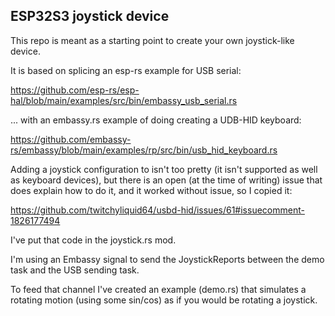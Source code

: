 ## ESP32S3 joystick device

This repo is meant as a starting point to create your own joystick-like device.

It is based on splicing an esp-rs example for USB serial:

https://github.com/esp-rs/esp-hal/blob/main/examples/src/bin/embassy_usb_serial.rs

... with an embassy.rs example of doing creating a UDB-HID keyboard:

https://github.com/embassy-rs/embassy/blob/main/examples/rp/src/bin/usb_hid_keyboard.rs

Adding a joystick configuration to isn't too pretty (it isn't supported as well as keyboard devices), but there is an open (at the time of writing) issue that does explain how to do it, and it worked without issue, so I copied it:

https://github.com/twitchyliquid64/usbd-hid/issues/61#issuecomment-1826177494

I've put that code in the joystick.rs mod.

I'm using an Embassy signal to send the JoystickReports between the demo task and the USB sending task.

To feed that channel I've created an example (demo.rs) that simulates a rotating motion (using some sin/cos) as if you would be rotating
a joystick. 